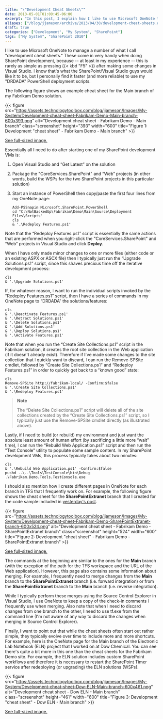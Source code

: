 ```yaml
---
title: "\"Development Cheat Sheets\""
date: 2013-05-01T01:00:45-06:00
excerpt: "In this post, I explain how I like to use Microsoft OneNote to manage what I call \"development cheat sheets\" -- which are especially useful when developing SharePoint solutions."
aliases: ["/blog/jjameson/archive/2013/04/30/development-cheat-sheets.aspx", "/blog/jjameson/archive/2013/05/01/development-cheat-sheets.aspx"]
draft: true
categories: ["Development", "My System", "SharePoint"]
tags: ["My System", "SharePoint 2010"]
---
```


I like to use Microsoft OneNote to manage a number of what I call "development
cheat sheets." These come in very handy when doing SharePoint development,
because -- at least in my experience -- this is rarely as simple as pressing {{<
kbd "F5" >}} after making some changes in Visual Studio. I know that's what the
SharePoint/Visual Studio guys would like it to be, but I personally find it
faster (and more reliable) to use my "DRDADA" PowerShell deployment scripts.

The following figure shows an example cheat sheet for the Main branch of my
Fabrikam Demo solution.

{{< figure src="https://assets.technologytoolbox.com/blog/jjameson/Images/My-System/Development-cheat-sheet-Fabrikam-Demo-Main-branch-600x393.png" alt="Development cheat sheet - Fabrikam Demo - Main branch" class="screenshot" height="393" width="600" title="Figure 1: Development \"cheat sheet\" - Fabrikam Demo - Main branch" >}}

[See full-sized image.](https://assets.technologytoolbox.com/blog/jjameson/Images/My-System/Development-cheat-sheet-Fabrikam-Demo-Main-branch-1098x719.png)

Essentially all I need to do after starting one of my SharePoint development VMs
is:

1. Open Visual Studio and “Get Latest” on the solution

2. Package the "CoreServices.SharePoint" and “Web” projects (in other words, build the WSPs for the two SharePoint projects in this particular solution)

3. Start an instance of PowerShell then copy/paste the first four lines from my OneNote page:
   
   ```
   Add-PSSnapin Microsoft.SharePoint.PowerShell
   cd "C:\NotBackedUp\Fabrikam\Demo\Main\Source\Deployment Files\Scripts"
   cls
   & '.\Redeploy Features.ps1'
   ```

Note that the “Redeploy Features.ps1” script is essentially the same actions
that are performed when you right-click the "CoreServices.SharePoint" and “Web”
projects in Visual Studio and click **Deploy**.

When I have only made minor changes to one or more files (either code or an
existing ASPX or ASCX file) then I typically just run the “Upgrade
Solutions.ps1” script, since this shaves precious time off the iterative
development process:

```
cls
& '.\Upgrade Solutions.ps1'
```

If, for whatever reason, I want to run the individual scripts invoked by the
“Redeploy Features.ps1” script, then I have a series of commands in my OneNote
page to “DRDADA” the solutions/features:

```
cls
& '.\Deactivate Features.ps1'
& '.\Retract Solutions.ps1'
& '.\Delete Solutions.ps1'
& '.\Add Solutions.ps1'
& '.\Deploy Solutions.ps1'
& '.\Activate Features.ps1'
```

Note that when you run the “Create Site Collections.ps1” script in the Fabrikam
solution, it creates the root site collection in the Web application (if it
doesn't already exist). Therefore if I've made some changes to the site
collection that I quickly want to discard, I can run the Remove-SPSite cmdlet,
followed by “Create Site Collections.ps1” and “Redeploy Features.ps1” in order
to quickly get back to a “known good” state:

```
cls
Remove-SPSite http://fabrikam-local/ -Confirm:$false
& '.\Create Site Collections.ps1'
& '.\Redeploy Features.ps1'
```

> **Note**
>
> The “Delete Site Collections.ps1” script will delete all of the site collections created by the “Create Site Collections.ps1” script, so I typically just use the Remove-SPSite cmdlet directly (as illustrated above).

Lastly, if I need to build (or rebuild) my environment and just want the
absolute least amount of human effort (by sacrificing a little more “wait”
time), I can run the “Rebuild Web Application.ps1” script and then run the "Test
Console" utility to populate some sample content. In my SharePoint development
VMs, this process typically takes about two minutes:

```
cls
& '.\Rebuild Web Application.ps1' -Confirm:$false
pushd ..\..\Tools\TestConsole\bin\Debug
.\Fabrikam.Demo.Tools.TestConsole.exe
```

I should also mention how I create different pages in OneNote for each branch in
TFS that I frequently work on. For example, the following figure shows the cheat
sheet for the **SharePointExtranet** branch that I created for the code sample
included in
[yesterday's post](/blog/jjameson/2013/04/30/installation-guide-for-sharepoint-server-2010-and-office-web-apps).

{{< figure src="https://assets.technologytoolbox.com/blog/jjameson/Images/My-System/Development-cheat-sheet-Fabrikam-Demo-SharePointExtranet-branch-600x524.png" alt="Development cheat sheet - Fabrikam Demo - SharePointExtranet branch" class="screenshot" height="524" width="600" title="Figure 2: Development \"cheat sheet\" - Fabrikam Demo - SharePointExtranet branch" >}}

[See full-sized image.](https://assets.technologytoolbox.com/blog/jjameson/Images/My-System/Development-cheat-sheet-Fabrikam-Demo-SharePointExtranet-branch-1190x1040.png)

The commands at the beginning are similar to the ones for the **Main** branch
(with the exception of the path for the TFS workspace and the URL of the Web
application). However, this page also contains some information about merging.
For example, I frequently need to merge changes from the **Main** branch to the
**SharePointExtranet** branch (i.e. forward integration) or from the
**SharePointExtranet** branch to the **Main** branch (i.e. reverse integration).

While I typically perform these merges using the Source Control Explorer in
Visual Studio, I use OneNote to keep a copy of the check-in comments I
frequently use when merging. Also note that when I need to discard changes from
one branch to the other, I need to use tf.exe from the command line (I'm not
aware of any way to discard the changes when merging in Source Control
Explorer).

Finally, I want to point out that while the cheat sheets often start out rather
simple, they typically evolve over time to include more and more shortcuts. For
example, here is the OneNote page for the Main branch of the Electronic Lab
Notebook (ELN) project that I worked on at Dow Chemical. You can see there's
quite a bit more in this one than the cheat sheets for the Fabrikam Demo site.
For example, the ELN solution includes custom SharePoint workflows and therefore
it is necessary to restart the SharePoint Timer service after redeploying (or
upgrading) the ELN solutions (WSPs).

{{< figure src="https://assets.technologytoolbox.com/blog/jjameson/Images/My-System/Development-cheat-sheet-Dow-ELN-Main-branch-600x461.png" alt="Development cheat sheet - Dow ELN - Main branch" class="screenshot" height="461" width="600" title="Figure 3: Development \"cheat sheet\" - Dow ELN - Main branch" >}}

[See full-sized image.](https://assets.technologytoolbox.com/blog/jjameson/Images/My-System/Development-cheat-sheet-Dow-ELN-Main-branch-1328x1021.png)

